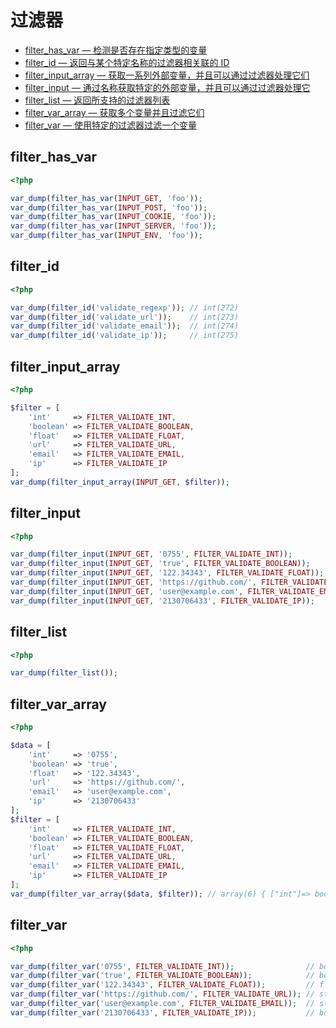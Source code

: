 # 过滤器

* [filter_has_var — 检测是否存在指定类型的变量](#filterhasvar)
* [filter_id — 返回与某个特定名称的过滤器相关联的 ID ](#filterid)
* [filter_input_array — 获取一系列外部变量，并且可以通过过滤器处理它们](#filterinputarray)
* [filter_input — 通过名称获取特定的外部变量，并且可以通过过滤器处理它](#filterinput)
* [filter_list — 返回所支持的过滤器列表](#filterlist)
* [filter_var_array — 获取多个变量并且过滤它们](#filtervararray)
* [filter_var — 使用特定的过滤器过滤一个变量](#filtervar)

## filter_has_var

```php
<?php

var_dump(filter_has_var(INPUT_GET, 'foo'));
var_dump(filter_has_var(INPUT_POST, 'foo'));
var_dump(filter_has_var(INPUT_COOKIE, 'foo'));
var_dump(filter_has_var(INPUT_SERVER, 'foo'));
var_dump(filter_has_var(INPUT_ENV, 'foo'));

```

## filter_id

```php
<?php

var_dump(filter_id('validate_regexp')); // int(272)
var_dump(filter_id('validate_url'));    // int(273)
var_dump(filter_id('validate_email'));  // int(274)
var_dump(filter_id('validate_ip'));     // int(275)

```

## filter_input_array

```php
<?php

$filter = [
    'int'     => FILTER_VALIDATE_INT,
    'boolean' => FILTER_VALIDATE_BOOLEAN,
    'float'   => FILTER_VALIDATE_FLOAT,
    'url'     => FILTER_VALIDATE_URL,
    'email'   => FILTER_VALIDATE_EMAIL,
    'ip'      => FILTER_VALIDATE_IP
];
var_dump(filter_input_array(INPUT_GET, $filter));

```

## filter_input

```php
<?php

var_dump(filter_input(INPUT_GET, '0755', FILTER_VALIDATE_INT));
var_dump(filter_input(INPUT_GET, 'true', FILTER_VALIDATE_BOOLEAN));
var_dump(filter_input(INPUT_GET, '122.34343', FILTER_VALIDATE_FLOAT));
var_dump(filter_input(INPUT_GET, 'https://github.com/', FILTER_VALIDATE_URL));
var_dump(filter_input(INPUT_GET, 'user@example.com', FILTER_VALIDATE_EMAIL));
var_dump(filter_input(INPUT_GET, '2130706433', FILTER_VALIDATE_IP));

```

## filter_list

```php
<?php

var_dump(filter_list());

```

## filter_var_array

```php
<?php

$data = [
    'int'     => '0755',
    'boolean' => 'true',
    'float'   => '122.34343',
    'url'     => 'https://github.com/',
    'email'   => 'user@example.com',
    'ip'      => '2130706433'
];
$filter = [
    'int'     => FILTER_VALIDATE_INT,
    'boolean' => FILTER_VALIDATE_BOOLEAN,
    'float'   => FILTER_VALIDATE_FLOAT,
    'url'     => FILTER_VALIDATE_URL,
    'email'   => FILTER_VALIDATE_EMAIL,
    'ip'      => FILTER_VALIDATE_IP
];
var_dump(filter_var_array($data, $filter)); // array(6) { ["int"]=> bool(false) ["boolean"]=> bool(true) ["float"]=> float(122.34343) ["url"]=> string(19) "https://github.com/" ["email"]=> string(16) "user@example.com" ["ip"]=> bool(false) }

```

## filter_var

```php
<?php

var_dump(filter_var('0755', FILTER_VALIDATE_INT));                // bool(false)
var_dump(filter_var('true', FILTER_VALIDATE_BOOLEAN));            // bool(true)
var_dump(filter_var('122.34343', FILTER_VALIDATE_FLOAT));         // float(122.34343)
var_dump(filter_var('https://github.com/', FILTER_VALIDATE_URL)); // string(19) "https://github.com/"
var_dump(filter_var('user@example.com', FILTER_VALIDATE_EMAIL));  // string(16) "user@example.com"
var_dump(filter_var('2130706433', FILTER_VALIDATE_IP));           // bool(false)

```

